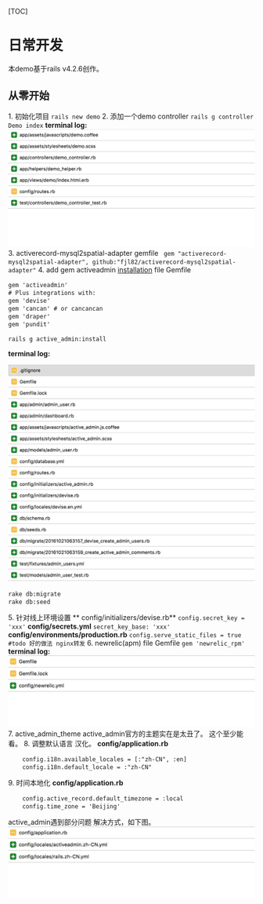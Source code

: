 [TOC]
# 日常开发
本demo基于rails v4.2.6创作。
## 从零开始
1\. 初始化项目
`rails new demo`
2\. 添加一个demo controller
`rails g controller Demo index`
**terminal log:**
![](./_image/2016-10-21-22-03-26.jpg)
3\. activerecord-mysql2spatial-adapter
gemfile
` gem "activerecord-mysql2spatial-adapter", github:"fjl82/activerecord-mysql2spatial-adapter"`
4\. add gem activeadmin
[installation](https://github.com/activeadmin/activeadmin/blob/master/docs/0-installation.md)
file Gemfile
```
gem 'activeadmin'
# Plus integrations with:
gem 'devise'
gem 'cancan' # or cancancan
gem 'draper'
gem 'pundit'
```
```shell
rails g active_admin:install
```
**terminal log:**

![](./_image/2016-10-21-22-15-53.jpg)
```shell
rake db:migrate
rake db:seed
```
5\. 针对线上环境设置
** config/initializers/devise.rb**
`config.secret_key = 'xxx'`
**config/secrets.yml**
`secret_key_base: 'xxx'`
**config/environments/production.rb**
`config.serve_static_files = true #todo 好的做法 nginx转发`
6\. newrelic(apm)
file Gemfile
`gem 'newrelic_rpm'`
**terminal log:**
![](./_image/2016-10-21-22-30-46.jpg)
7\. active_admin_theme
active_admin官方的主题实在是太丑了。
这个至少能看。
8\. 调整默认语言 汉化。
**config/application.rb**
```shell
    config.i18n.available_locales = [:"zh-CN", :en]
    config.i18n.default_locale = :"zh-CN"
```
9\. 时间本地化
**config/application.rb**
```
    config.active_record.default_timezone = :local
    config.time_zone = 'Beijing'
```
active_admin遇到部分问题
解决方式，如下图。
![](./_image/2016-10-21-23-03-35.jpg)
